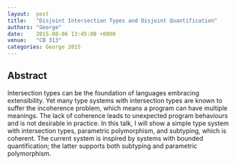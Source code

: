 ```yaml
--- 
layout:  post 
title:   "Disjoint Intersection Types and Disjoint Quantification"
authors: "George"
date:    2015-08-06 13:45:00 +0800
venue:   "CB 313"
categories: George 2015
--- 
```

## Abstract

Intersection types can be the foundation of languages embracing
extensibility. Yet many type systems with intersection types are known
to suffer the incoherence problem, which means a program can have
multiple meanings. The lack of coherence leads to unexpected program
behaviours and is not desirable in practice. In this talk, I will show
a simple type system with intersection types, parametric polymorphism,
and subtyping, which is coherent. The current system is inspired by
systems with bounded quantification; the latter supports both
subtyping and parametric polymorphism.

